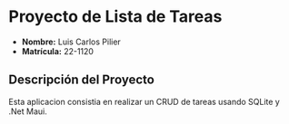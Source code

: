 # Proyecto de Lista de Tareas

- **Nombre:** Luis Carlos Pilier
- **Matrícula:** 22-1120

## Descripción del Proyecto

Esta aplicacion consistia en realizar un CRUD de tareas usando SQLite y .Net Maui.
